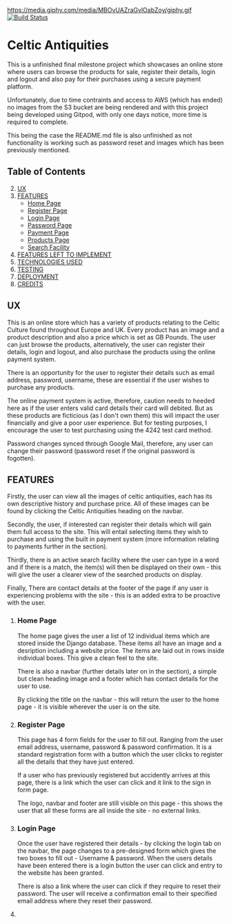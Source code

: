 https://media.giphy.com/media/MBOvUAZraGvlOabZoy/giphy.gif
[![Build Status](https://travis-ci.org/amzn1963/celtic_antiquities.svg?branch=master)](https://travis-ci.org/amzn1963/celtic_antiquities)
<h1>
<a id="user-content-celtic-antiquities" class="anchor" aria-hidden="true" href="#celtic-antiquities"></a>
Celtic Antiquities</h1>

<p>This is a unfinished final milestone project which showcases an online store where users can browse the products for sale, register their details, login and logout and also pay for their purchases using a secure payment platform.</p>
<p>Unfortunately, due to time contraints and access to AWS (which has ended) no images from the S3 bucket are being rendered and with this project being developed using Gitpod, with only one days notice, more time is required to complete.</p>
<p>This being the case the README.md file is also unfinished as not functionality is working such as password reset and images which has been previously mentioned.</p>

<h2>
<a id="user-content-table-of-contents" class="anchor" aria-hidden="true" href="#table-of-contents"></a>
Table of Contents</h2>
<ol start="2">
    <li>
    <a href="#ux">UX</a>
    </li>
    <li>
    <a href="#features">FEATURES</a>
        <ul>
    <li>
    <a href="#home-page">Home Page</a>
    </li>
    <li>
    <a href="#register-page">Register Page</a>
    </li>
    <li>
    <a href="#login-page">Login Page</a>
    </li>
    <li>
    <a href="#password-page">Password Page</a>
    </li>
    <li>
    <a href="#payment-page">Payment Page</a>
    </li>
    <li>
    <a href="#products-page">Products Page</a>
    </li>
    <li>
    <a href="#search-facility">Search Facility</a>
    </li>
        </ul>
    <li>
    <a href="#features-left-to-implement">FEATURES LEFT TO IMPLEMENT</a>
    </li>
    <li>
    <a href="#technologies-used">TECHNOLOGIES USED</a>
    </li>
    <li>
    <a href="#testing">TESTING</a>
    </li>
    <li>
    <a href="#deployment">DEPLOYMENT</a>
    </li>
    <li>
    <a href="#credits">CREDITS</a>
    </li>
</ol>
<h2>
    <a id="user-content-ux" class="anchor" aria-hidden="true" href="#ux"></a>
UX</h2>

<p>This is an online store which has a variety of products relating to the Celtic Culture found throughout Europe and UK. Every product has an image and a product description and also a price which is set as GB Pounds. The user can just browse the products, alternatively, the user can register their details, login and logout, and also purchase the products using the online payment system.</p>

<p>There is an opportunity for the user to register their details such as email address, password, username, these are essential if the user wishes to purchase any products.</p>

<p>The online payment system is active, therefore, caution needs to heeded here as if the user enters valid card details their card will debited. But as these products are ficticious (as I don't own them) this will impact the user financially and give a poor user experience. But for testing purposes, I encourage the user to test purchasing using the 4242 test card method.</p>

<p>Password changes synced through Google Mail, therefore, any user can change their password (password reset if the original password is fogotten).</p>

<h2>
    <a id="user-content-features" class="anchor" aria-hidden="true" href="#features"></a>
FEATURES
</h2>

<p>Firstly, the user can view all the images of celtic antiquities, each has its own descriptive history and purchase price.  All of these images can be found by clicking the Celtic Antiquities heading on the navbar.</p>

<p>Secondly, the user, if interested can register their details which will gain them full access to the site.  This will entail selecting items they wish to purchase and using the built in payment system (more information relating to payments further in the section).</p>

<p>Thirdly, there is an active search facility where the user can type in a word and if there is a match, the item(s) will then be displayed on their own - this will give the user a clearer view of the searched products on display.</p>

<p>Finally, There are contact details at the footer of the page if any user is experiencing problems with the site - this is an added extra to be proactive with the user.</p>

<ol>
    <li>
<h3>
    <a id="user-content-home-page" class="anchor" aria-hidden-"true" href="#home-page"></a>
Home Page
</h3>

<p>The home page gives the user a list of 12 individual items which are stored inside the Django database.  These items all have an image and a desription including a website price.  The items are laid out in rows inside individual boxes.  This give a clean feel to the site.</p>
<p>There is also a navbar (further details later on in the section), a simple but clean heading image and a footer which has contact details for the user to use.</p>
<p>By clicking the title on the navbar - this will return the user to the home page - it is visible wherever the user is on the site.</p>
    </li>
    <li>
<h3>
    <a id="user-content-register-page" class="anchor" aria-hidden="true" href="#register-page"></a>
Register Page
</h3>

<p>This page has 4 form fields for the user to fill out.  Ranging from the user email address, username, password & password confirmation.  It is a standard registration form with a button which the user clicks to register all the details that they have just entered.</P>

<p>If a user who has previously registered but accidently arrives at this page, there is a link which the user can click and it link to the sign in form page.</p>

<p>The logo, navbar and footer are still visible on this page - this shows the user that all these forms are all inside the site - no external links.</p>
    </li>
    <li>
<h3>
    <a id="user-content-login-page" class="anchor" aria-hidden="true" href="#login-page"></a>
Login Page
</h3>

<p>Once the user have registered their details - by clicking the login tab on the navbar, the page changes to a pre-designed form which gives the two boxes to fill out - Username & password. When the users details have been entered there is a login button the user can click and entry to the website has been granted.</p>
<p>There is also a link where the user can click if they require to reset their password.  The user will receive a confirmation email to their specified email address where they reset their password.</p>
    </li>
    <li>


